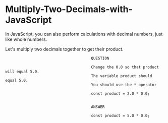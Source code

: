 # Multiply-Two-Decimals-with-JavaScript

In JavaScript, you can also perform calculations with decimal numbers, just like whole numbers.

Let's multiply two decimals together to get their product.

                                          QUESTION

                                          Change the 0.0 so that product will equal 5.0.
                                          The variable product should equal 5.0.
                                          You should use the * operator
                                       
                                          const product = 2.0 * 0.0;


                                          ANSWER
                                          
                                          const product = 5.0 * 0.0;
